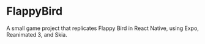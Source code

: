 # FlappyBird

A small game project that replicates Flappy Bird in React Native, using Expo, Reanimated 3, and Skia.

